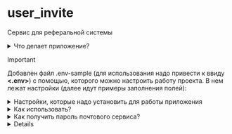# user_invite
Сервис для реферальной системы

<details>
<summary>Что делает приложение?</summary>
Функционал:
* Пользователь регистрируется и создаёт свой аккаунт. Изначально он не активен
* Пользователь может зарегестрироваться как реферал имея реферальный код
* Пользователь логиниться на сервисе и ему высылается на почту bearer token
* Через эндпоинт он устанавливает к себе в cookie браузера bearer token
* Работа с бд PostgreSQL
* Подключена докуменация и swagger для работы через браузер.  <pre><code>http://127.0.0.1:8000/docs#/</code></pre>
* Пользователь может получить действующий или создать новый реферальный код. Удалить его. Получить своих рефераллов или по id или email получить рефералов подписанных на указанных.
* Изменить о себе информацию
</details>

> [!IMPORTANT]
> Добавлен файл .env-sample (для использования надо привести к ввиду **<.env>**) с помощью, которого можно настроить работу проекта. В нем лежат настройки (далее идут примеры заполнения полей):
<details>
<summary>Настройки, которые надо установить для работы приложения</summary>

| Значение | Содержание | Примечание |
|-----|-----------|-----:|
|     **SECRET_KEY**| ahrfgyu34hfy3qh4fy4hufy3qfyb3k4f       |     код генерируется командой, которая указана ниже|
|     **POSTGRES_DB**| NAME_BD   |     название базы данных |
|     **POSTGRES_USER**| USER_BD   |     название пользователя базы данных |
|     **POSTGRES_PASSWORD**| PASSWORD_BD   |     пароль базы данных |
|     **POSTGRES_SERVER**| HOST_BD   |     подключение к базе данных |
|     **POSTGRES_DRIVER**| postgresql   |     типы подключение к базе данных PostgreSQL |
|     **SUPERUSER_EMAIL**| email_superuser       |     установить почту суперюзера|
|     **SUPERUSER_PASSWORD**| password_superuser       |     установить пароль суперюзера|
|     **COOKIE_NAME**| bearer       |     название ключа cookie, который присвается пользователю при вхождение на сервис|
|     **MAIL_USERNAME**| fastapi_referal       |     названия твоего почтового сервиса|
|     **MAIL_PASSWORD**| qweq223e123edqwr       |     пароль полученный в настройках приложения для почтового сервиса P.S. Далее идет инструкция в картинках|
|     **MAIL_PORT**| 465       |     почтовый порт|
|     **MAIL_FROM**| <Твой почтовый адрес>       |     от кого придет почта|
|     **MAIL_SERVER**| <pre><code>smtp.yandex.ru</code></pre>      |      почтовый сервер, в моем случае это яндекс|
|     **EMAIL_TEST_USER**| test@test.ru       |     установить email для тестового пользоватлея|
|     **PASSWORD_TEST_USER**| test       |     установить пароль для тестового пользователя|
|     **CLEARBIT_API_SECRET**| sk_8caa...83d58c       |     ключи API сервиса clearbit https://dashboard.clearbit.com/api|
|     **CLEARBIT_API_PUBLIC**| pk_8caa...83d58c        |     ключи API сервиса clearbit https://dashboard.clearbit.com/api|
|     **REDIS_SERVER**| redis://localhost       |     подключение к бд редис, если это в докере, то он строится иначе и уже прописан|

</details>

<details>

<summary>Как использовать?</summary>

* Переходим в папку где будет лежать код

* Копируем код с git:
  <pre><code>git clone git@github.com:Plutarxi99/user_invite.git</code></pre>

* Создаем виртуальное окружение:
  <pre><code>python3 -m venv env</code></pre>
  <pre><code>source env/bin/activate</code></pre>

* После установки нужных настроeк в файле **<.env>**. Надо выполнить команду для установки пакетов:
  <pre><code>pip install -r requirements.txt </code></pre>

* Создать секретный ключ:
  <pre><code>openssl rand -hex 32</code></pre>

* Вставить его в .env

* Удалить все миграции  user_invite/backend/migrations/versions;

* Создать свою первую миграцию:
    <pre><code>alembic revision --autogenerate -m "name_migration"</code></pre>

* Создать базу данных:
  <pre><code>psql -U postgres</code></pre>
  <pre><code>create database user_invite;</code></pre>

* Заполнить файл .env и приложение готово к запуску;

</details>

<details>

<summary>Как получить пароль почтового сервиса?</summary>
Функционал:

* Создать приложение по ссылке и создать приложение <<Почта>> и получить пароль:
  <pre><code>https://id.yandex.ru/security/app-passwords</code></pre>
![Screenshot from 2024-03-25 15-08-40](https://github.com/Plutarxi99/user_invite/assets/132927381/330bf584-9920-40a5-8324-5429f2d8ddc4)

* Скопировать пароль в .env файл оставльные настройка уже готовы:

</details>

<details>


<details>

<summary>Что использовалось в приложение?</summary>
Функционал:

* Подключено jwt для авторизации пользователя Bearer token
* Подключено PostgreSQL
* Добавил миграции с помощью alembic
* Добавил redis для кэширования реферального кода
* API интеграция https://app.clearbit.com для поулчения компании почтового адреса
* Добавил инструкции для создания docker-compose
</details>

<details>

<summary>Как запустить приложение в docker?</summary>
Функционал:

* Выполняем код:
  <pre><code>docker-compose build</code></pre>
  <pre><code>docker-compose up</code></pre>

* Подключаемся к контейнеру:
  <pre><code>http://127.0.0.1:8008/docs#/</code></pre>
</details>


